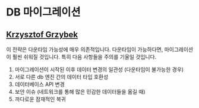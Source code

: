 # DB 마이그레이션

## [Krzysztof Grzybek](https://github.com/krzysztof-grzybek)

이 전략은 다운타임 가능성에 매우 의존적입니다. 다운타임이 가능하다면, 마이그레이션이 훨씬 쉬워질 것입니다. 특히 다음 사항들을 주의를 기울일 것입니다.
1. 마이그레이션이 시작된 이후 데이터 변경의 일관성 (다운타임이 불가능한 경우)
2. 서로 다른 db 엔진 간의 데이터 타입 호환성
3. 데이터베이스 API 변경
4. 보안 이슈 (네트워크를 통해 많은 민감한 데이터들을 옮길 때)
5. 까다로운 잠재적인 복귀
